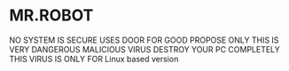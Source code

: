 # MR.ROBOT
NO SYSTEM IS SECURE
USES DOOR FOR GOOD PROPOSE ONLY THIS IS VERY DANGEROUS MALICIOUS VIRUS DESTROY YOUR PC COMPLETELY
THIS VIRUS IS ONLY FOR Linux based version
